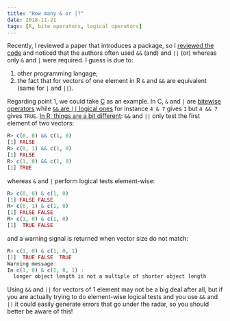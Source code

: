 ```yaml
---
title: "How many & or |?"
date: 2018-11-21
tags: [R, bite operators, logical operators]
---
```



Recently, I reviewed a paper that introduces a package, so I [reviewed the code](https://github.com/txm676/sars/pull/24) and noticed that the authors
often used `&&` (and) and `||` (or) whereas only `&` and `|` were required. I guess is due to:

1. other programming langage;
2. the fact that for vectors of one element in R `&` and `&&` are equivalent (same for `|` and `||`).

Regarding point 1, we could take [C](https://en.wikipedia.org/wiki/C_(programming_language)
) as an example. In C, `&` and `|` are [bitewise operators](https://en.wikipedia.org/wiki/Bitwise_operations_in_C) while [`&&` are `||` logical ones](https://stackoverflow.com/questions/49617159/difference-between-and-in-c)
for instance `4 & 7` gives `1` but `4 && 7` gives `TRUE`. [In R, things are a
bit different](https://stackoverflow.com/questions/16027840/whats-the-differences-between-and-and-in-r
): `&&` and `||` only test the first element of two vectors:

```R
R> c(0, 0) && c(1, 0)
[1] FALSE
R> c(0, 1) && c(1, 0)
[1] FALSE
R> c(1, 0) && c(1, 0)
[1] TRUE
```

whereas `&` and `|` perform logical tests element-wise:

```R
R> c(0, 0) & c(1, 0)
[1] FALSE FALSE
R> c(0, 1) & c(1, 0)
[1] FALSE FALSE
R> c(1, 0) & c(1, 0)
[1]  TRUE FALSE
```

and a warning signal is returned when vector size do not match:

```R
R> c(1, 0) & c(1, 0, 1)
[1]  TRUE FALSE  TRUE
Warning message:
In c(1, 0) & c(1, 0, 1) :
  longer object length is not a multiple of shorter object length
```

Using `&&` and `||` for vectors of 1 element may not be a big deal after all,
but if you are actually trying to do element-wise logical tests and you use
`&&` and `||` it could easily generate errors that go under the radar, so you
should better be aware of this!
